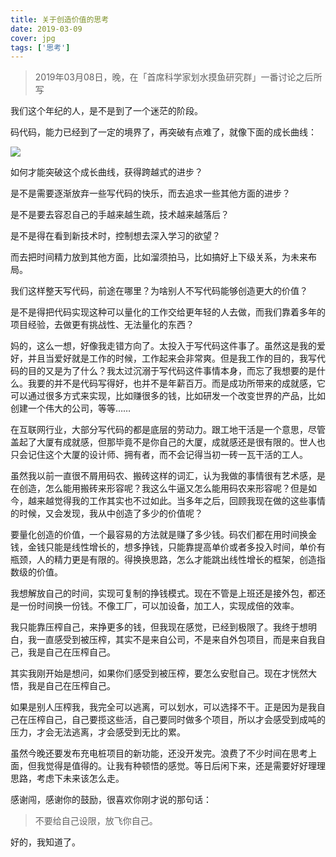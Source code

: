```yaml
---
title: 关于创造价值的思考
date: 2019-03-09
cover: jpg
tags: ['思考']
---
```


> 2019年03月08日，晚，在「首席科学家划水摸鱼研究群」一番讨论之后所写

我们这个年纪的人，是不是到了一个迷茫的阶段。

码代码，能力已经到了一定的境界了，再突破有点难了，就像下面的成长曲线：

![](/images/posts/thoughts-about-value-01.png)

如何才能突破这个成长曲线，获得跨越式的进步？

是不是需要逐渐放弃一些写代码的快乐，而去追求一些其他方面的进步？

是不是要去容忍自己的手越来越生疏，技术越来越落后？

是不是得在看到新技术时，控制想去深入学习的欲望？

而去把时间精力放到其他方面，比如溜须拍马，比如搞好上下级关系，为未来布局。

我们这样整天写代码，前途在哪里？为啥别人不写代码能够创造更大的价值？

是不是得把代码实现这种可以量化的工作交给更年轻的人去做，而我们靠着多年的项目经验，去做更有挑战性、无法量化的东西？

妈的，这么一想，好像我走错方向了。太投入于写代码这件事了。虽然这是我的爱好，并且当爱好就是工作的时候，工作起来会非常爽。但是我工作的目的，我写代码的目的又是为了什么？我太过沉溺于写代码这件事情本身，而忘了我想要的是什么。我要的并不是代码写得好，也并不是年薪百万。而是成功所带来的成就感，它可以通过很多方式来实现，比如赚很多的钱，比如研发一个改变世界的产品，比如创建一个伟大的公司，等等……

在互联网行业，大部分写代码的都是底层的劳动力。跟工地干活是一个意思，尽管盖起了大厦有成就感，但那毕竟不是你自己的大厦，成就感还是很有限的。世人也只会记住这个大厦的设计师、拥有者，而不会记得当初一砖一瓦干活的工人。

虽然我以前一直很不屑用码农、搬砖这样的词汇，认为我做的事情很有艺术感，是在创造，怎么能用搬砖来形容呢？我这么牛逼又怎么能用码农来形容呢？但是如今，越来越觉得我的工作其实也不过如此。当多年之后，回顾我现在做的这些事情的时候，又会发现，我从中创造了多少的价值呢？

要量化创造的价值，一个最容易的方法就是赚了多少钱。码农们都在用时间换金钱，金钱只能是线性增长的，想多挣钱，只能靠提高单价或者多投入时间，单价有瓶颈，人的精力更是有限的。得换换思路，怎么才能跳出线性增长的框架，创造指数级的价值。

我想解放自己的时间，实现可复制的挣钱模式。现在不管是上班还是接外包，都还是一份时间换一份钱。不像工厂，可以加设备，加工人，实现成倍的效率。

我只能靠压榨自己，来挣更多的钱，但我现在感觉，已经到极限了。我终于想明白，我一直感受到被压榨，其实不是来自公司，不是来自外包项目，而是来自我自己，我是自己在压榨自己。

其实我刚开始是想问，如果你们感受到被压榨，要怎么安慰自己。现在才恍然大悟，我是自己在压榨自己。

如果是别人压榨我，我完全可以逃离，可以划水，可以选择不干。正是因为是我自己在压榨自己，自己要揽这些活，自己要同时做多个项目，所以才会感受到成吨的压力，才会无法逃离，才会感受到无比的累。

虽然今晚还要发布充电桩项目的新功能，还没开发完。浪费了不少时间在思考上面，但我觉得是值得的。让我有种顿悟的感觉。等日后闲下来，还是需要好好理理思路，考虑下未来该怎么走。

感谢闯，感谢你的鼓励，很喜欢你刚才说的那句话：

> 不要给自己设限，放飞你自己。

好的，我知道了。
